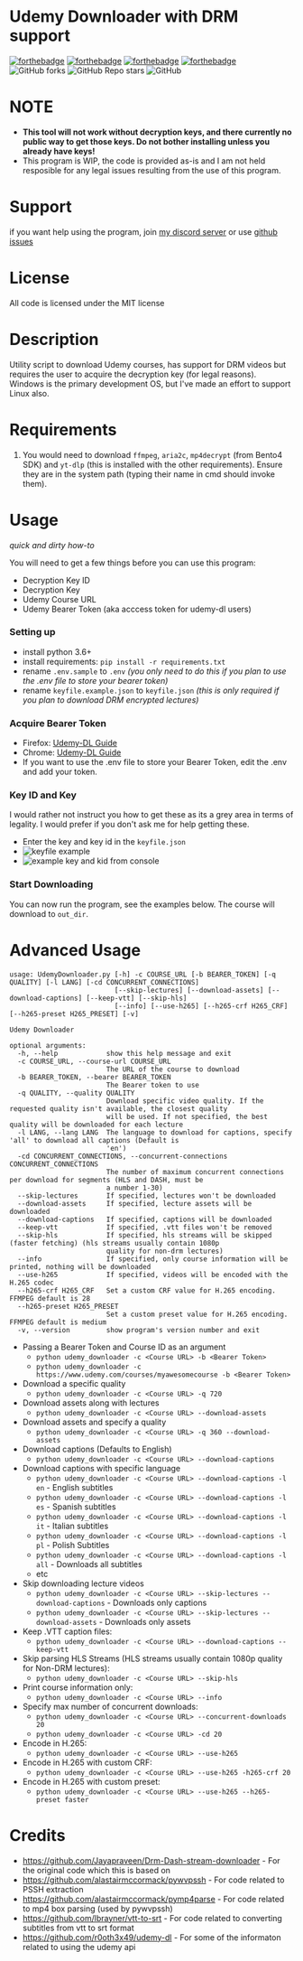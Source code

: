 # Udemy Downloader with DRM support

[![forthebadge](https://forthebadge.com/images/badges/built-with-love.svg)](https://forthebadge.com)
[![forthebadge](https://forthebadge.com/images/badges/designed-in-ms-paint.svg)](https://forthebadge.com)
[![forthebadge](https://forthebadge.com/images/badges/made-with-python.svg)](https://forthebadge.com)
[![forthebadge](https://forthebadge.com/images/badges/approved-by-george-costanza.svg)](https://forthebadge.com)
![GitHub forks](https://img.shields.io/github/forks/Puyodead1/udemy-downloader?style=for-the-badge)
![GitHub Repo stars](https://img.shields.io/github/stars/Puyodead1/udemy-downloader?style=for-the-badge)
![GitHub](https://img.shields.io/github/license/Puyodead1/udemy-downloader?style=for-the-badge)

# NOTE

- **This tool will not work without decryption keys, and there currently no public way to get those keys. Do not bother installing unless you already have keys!**
- This program is WIP, the code is provided as-is and I am not held resposible for any legal issues resulting from the use of this program.

# Support

if you want help using the program, join [my discord server](https://discord.gg/5B3XVb4RRX) or use [github issues](https://github.com/Puyodead1/udemy-downloader/issues)

# License

All code is licensed under the MIT license

# Description

Utility script to download Udemy courses, has support for DRM videos but requires the user to acquire the decryption key (for legal reasons).<br>
Windows is the primary development OS, but I've made an effort to support Linux also.

# Requirements

1. You would need to download `ffmpeg`, `aria2c`, `mp4decrypt` (from Bento4 SDK) and `yt-dlp` (this is installed with the other requirements). Ensure they are in the system path (typing their name in cmd should invoke them).

# Usage

_quick and dirty how-to_

You will need to get a few things before you can use this program:

- Decryption Key ID
- Decryption Key
- Udemy Course URL
- Udemy Bearer Token (aka acccess token for udemy-dl users)

### Setting up

- install python 3.6+
- install requirements: `pip install -r requirements.txt`
- rename `.env.sample` to `.env` _(you only need to do this if you plan to use the .env file to store your bearer token)_
- rename `keyfile.example.json` to `keyfile.json` _(this is only required if you plan to download DRM encrypted lectures)_

### Acquire Bearer Token

- Firefox: [Udemy-DL Guide](https://github.com/r0oth3x49/udemy-dl/issues/389#issuecomment-491903900)
- Chrome: [Udemy-DL Guide](https://github.com/r0oth3x49/udemy-dl/issues/389#issuecomment-492569372)
- If you want to use the .env file to store your Bearer Token, edit the .env and add your token.

### Key ID and Key

I would rather not instruct you how to get these as its a grey area in terms of legality. I would prefer if you don't ask me for help getting these.

- Enter the key and key id in the `keyfile.json`
- ![keyfile example](https://i.imgur.com/e5aU0ng.png)
- ![example key and kid from console](https://i.imgur.com/awgndZA.png)

### Start Downloading

You can now run the program, see the examples below. The course will download to `out_dir`.

# Advanced Usage

```
usage: UdemyDownloader.py [-h] -c COURSE_URL [-b BEARER_TOKEN] [-q QUALITY] [-l LANG] [-cd CONCURRENT_CONNECTIONS]
                          [--skip-lectures] [--download-assets] [--download-captions] [--keep-vtt] [--skip-hls]
                          [--info] [--use-h265] [--h265-crf H265_CRF] [--h265-preset H265_PRESET] [-v]

Udemy Downloader

optional arguments:
  -h, --help            show this help message and exit
  -c COURSE_URL, --course-url COURSE_URL
                        The URL of the course to download
  -b BEARER_TOKEN, --bearer BEARER_TOKEN
                        The Bearer token to use
  -q QUALITY, --quality QUALITY
                        Download specific video quality. If the requested quality isn't available, the closest quality
                        will be used. If not specified, the best quality will be downloaded for each lecture
  -l LANG, --lang LANG  The language to download for captions, specify 'all' to download all captions (Default is
                        'en')
  -cd CONCURRENT_CONNECTIONS, --concurrent-connections CONCURRENT_CONNECTIONS
                        The number of maximum concurrent connections per download for segments (HLS and DASH, must be
                        a number 1-30)
  --skip-lectures       If specified, lectures won't be downloaded
  --download-assets     If specified, lecture assets will be downloaded
  --download-captions   If specified, captions will be downloaded
  --keep-vtt            If specified, .vtt files won't be removed
  --skip-hls            If specified, hls streams will be skipped (faster fetching) (hls streams usually contain 1080p
                        quality for non-drm lectures)
  --info                If specified, only course information will be printed, nothing will be downloaded
  --use-h265            If specified, videos will be encoded with the H.265 codec
  --h265-crf H265_CRF   Set a custom CRF value for H.265 encoding. FFMPEG default is 28
  --h265-preset H265_PRESET
                        Set a custom preset value for H.265 encoding. FFMPEG default is medium
  -v, --version         show program's version number and exit
```

- Passing a Bearer Token and Course ID as an argument
  - `python udemy_downloader -c <Course URL> -b <Bearer Token>`
  - `python udemy_downloader -c https://www.udemy.com/courses/myawesomecourse -b <Bearer Token>`
- Download a specific quality
  - `python udemy_downloader -c <Course URL> -q 720`
- Download assets along with lectures
  - `python udemy_downloader -c <Course URL> --download-assets`
- Download assets and specify a quality
  - `python udemy_downloader -c <Course URL> -q 360 --download-assets`
- Download captions (Defaults to English)
  - `python udemy_downloader -c <Course URL> --download-captions`
- Download captions with specific language
  - `python udemy_downloader -c <Course URL> --download-captions -l en` - English subtitles
  - `python udemy_downloader -c <Course URL> --download-captions -l es` - Spanish subtitles
  - `python udemy_downloader -c <Course URL> --download-captions -l it` - Italian subtitles
  - `python udemy_downloader -c <Course URL> --download-captions -l pl` - Polish Subtitles
  - `python udemy_downloader -c <Course URL> --download-captions -l all` - Downloads all subtitles
  - etc
- Skip downloading lecture videos
  - `python udemy_downloader -c <Course URL> --skip-lectures --download-captions` - Downloads only captions
  - `python udemy_downloader -c <Course URL> --skip-lectures --download-assets` - Downloads only assets
- Keep .VTT caption files:
  - `python udemy_downloader -c <Course URL> --download-captions --keep-vtt`
- Skip parsing HLS Streams (HLS streams usually contain 1080p quality for Non-DRM lectures):
  - `python udemy_downloader -c <Course URL> --skip-hls`
- Print course information only:
  - `python udemy_downloader -c <Course URL> --info`
- Specify max number of concurrent downloads:
  - `python udemy_downloader -c <Course URL> --concurrent-downloads 20`
  - `python udemy_downloader -c <Course URL> -cd 20`
- Encode in H.265:
  - `python udemy_downloader -c <Course URL> --use-h265`
- Encode in H.265 with custom CRF:
  - `python udemy_downloader -c <Course URL> --use-h265 -h265-crf 20`
- Encode in H.265 with custom preset:
  - `python udemy_downloader -c <Course URL> --use-h265 --h265-preset faster`

# Credits

- https://github.com/Jayapraveen/Drm-Dash-stream-downloader - For the original code which this is based on
- https://github.com/alastairmccormack/pywvpssh - For code related to PSSH extraction
- https://github.com/alastairmccormack/pymp4parse - For code related to mp4 box parsing (used by pywvpssh)
- https://github.com/lbrayner/vtt-to-srt - For code related to converting subtitles from vtt to srt format
- https://github.com/r0oth3x49/udemy-dl - For some of the informaton related to using the udemy api
